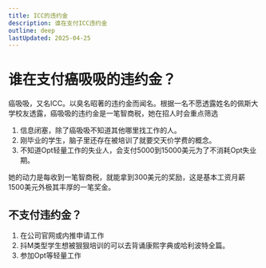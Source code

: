 ```yaml
---
title: ICC的违约金
description: 谁在支付ICC违约金
outline: deep
lastUpdated: 2025-04-25
---
```

# 谁在支付癌吸吸的违约金？

癌吸吸，又名ICC。以臭名昭著的违约金而闻名。根据一名不愿透露姓名的佩斯大学校友透露，癌吸吸的违约金是一笔智商税，她在招人时会重点筛选

1. 信息闭塞，除了癌吸吸不知道其他哪里找工作的人。
2. 刚毕业的学生，脑子里还存在被培训了就要交天价学费的概念。
3. 不知道Opt轻量工作的失业人，会支付5000到15000美元为了不消耗Opt失业期。

她的动力是每收到一笔智商税，就能拿到300美元的奖励，这是基本工资月薪1500美元外极其丰厚的一笔奖金。

## 不支付违约金？

1. 在公司官网或内推申请工作
2. 抖M类型学生想被狠狠培训的可以去背诵康熙字典或哈利波特全篇。
3. 参加Opt等轻量工作
